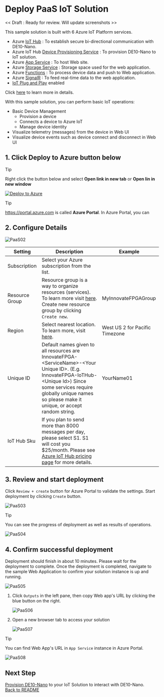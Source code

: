 # Deploy PaaS IoT Solution

<< Draft : Ready for review.  Will update screenshots >>

This sample solution is built with 6 Azure IoT Platform services.

- Azure [IoT Hub](https://azure.microsoft.com/services/iot-hub/) : To establish secure bi-directional communication with DE10-Nano.
- Azure IoT Hub [Device Provisioning Service](https://docs.microsoft.com/azure/iot-dps/about-iot-dps) : To provision DE10-Nano to IoT solution.
- Azure [App Service](https://azure.microsoft.com/services/app-service/) : To host Web site.
- Azure [Storage Service](https://azure.microsoft.com/services/storage/blobs/) : Storage space used for the web application.
- Azure [Functions](https://azure.microsoft.com/services/functions/) : To process device data and push to Web application.
- Azure [SignalR](https://azure.microsoft.com/services/signalr-service/) : To feed real-time data to the web application.
- [IoT Plug and Play](https://aka.ms/iotpnp) enabled

Click [here](PaaS.md) to learn more in details.

With this sample solution, you can perform basic IoT operations:

- Basic Device Management  
  - Provision a device
  - Connects a device to Azure IoT
  - Manage device identity
- Visualize telemetry (messages) from the device in Web UI
- Visualize device events such as device connect and disconnect in Web UI  

## 1. Click **Deploy to Azure** button below  

> [!TIP]  
> Right click the button below and select **Open link in new tab** or **Open lin in new window**

[![Deploy to Azure](https://aka.ms/deploytoazurebutton)](https://portal.azure.com/#create/Microsoft.Template/uri/https%3A%2F%2Fraw.githubusercontent.com%2Fdaisukeiot%2FInnovateFPGA2021%2Fmain%2Fazuredeploy.json)

> [!TIP]  
> https://portal.azure.com is called **Azure Portal**.  In Azure Portal, you can 

## 2. Configure Details  

![PaaS02](images/PaaS-02.png)

| Setting        | Description                                                                                                                                                                    | Example    |
|----------------|--------------------------------------------------------------------------------------------------------------------------------------------------------------------------------|------------|
| Subscription   | Select your Azure subscription from the list.                                                                                                                                  |            |
| Resource Group | Resource group is a way to organize resources (services).  To learn more visit [here](/azure/azure-resource-manager/management/manage-resource-groups-portal).  Create new resource group by clicking `Create new`.| MyInnovateFPGAGroup           |
| Region         | Select nearest location.  To learn more, visit [here](https://azure.microsoft.com/global-infrastructure/geographies/#overview).                                                                                                                                                       | West US 2 for Pacific Timezone           |
| Unique ID      | Default names given to all resources are InnovateFPGA-&lt;ServiceName&gt;-&lt;Your Unique ID&gt;.  (E.g. InnovateFPGA-IoTHub-&lt;Unique Id&gt;)  Since some services require globally unique names so please make it unique, or accept random string. | YourName01 |
| IoT Hub Sku    | If you plan to send more than 8000 messages per day, please select S1.  S1 will cost you $25/month.  Please see [Azure IoT Hub pricing page](https://azure.microsoft.com/pricing/details/iot-hub/) for more details.                                                                           |            |

## 3. Review and start deployment

Click `Review + create` button for Azure Portal to validate the settings.  Start deployment by clicking `Create` button.

![PaaS03](images/PaaS-03.png)

> [!TIP]  
> You can see the progress of deployment as well as results of operations.
>
> ![PaaS04](images/PaaS-04.png)

## 4. Confirm successful deployment

Deployment should finish in about 10 minutes.  Please wait for the deployment to complete.
Once the deployment is completed, navigate to the sample Web Application to confirm your solution instance is up and running.

![PaaS05](images/PaaS-05.png)

1. Click `Outputs` in the left pane, then copy Web app's URL by clicking the blue button on the right.

    ![PaaS06](images/PaaS-06.png)

1. Open a new browser tab to access your solution

    ![PaaS07](images/PaaS-07.png)

> [!TIP]  
> You can find Web App's URL in `App Service` instance in Azure Portal.
>
> ![PaaS08](images/PaaS-08.png)

## Next Step

[Provision DE10-Nano](PaaS-Instruction.md) to your IoT Solution to interact with DE10-Nano.  
[Back to README](README.md)
